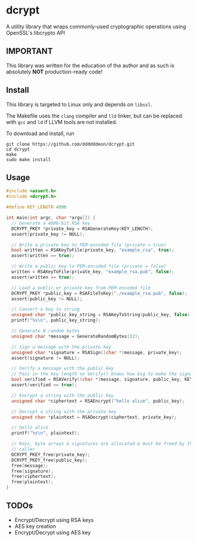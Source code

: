 # dcrypt

A utility library that wraps commonly-used cryptographic operations using OpenSSL's libcrypto API

## IMPORTANT
This library was written for the education of the author and as such is absolutely **NOT** production-ready code!

## Install
This library is targeted to Linux only and depends on `libssl`.

The Makefile uses the `clang` compiler and `lld` linker, but can be replaced with `gcc` and `ld` if LLVM tools are not installed.

To download and install, run

```
git clone https://github.com/ddddddeon/dcrypt.git
cd dcrypt
make
sudo make install
```

## Usage
```c
#include <assert.h>
#include <dcrypt.h>

#define KEY_LENGTH 4096

int main(int argc, char *argv[]) {
  // Generate a 4096-bit RSA key
  DCRYPT_PKEY *private_key = RSAGenerateKey(KEY_LENGTH);
  assert(private_key != NULL);

  // Write a private key to PEM-encoded file (private = true)
  bool written = RSAKeyToFile(private_key, "example_rsa", true);
  assert(written == true);

  // Write a public key to PEM-encoded file (private = false)
  written = RSAKeyToFile(private_key, "example_rsa.pub", false);
  assert(written == true);

  // Load a public or private key from PEM-encoded file
  DCRYPT_PKEY *public_key = RSAFileToKey("./example_rsa.pub", false);
  assert(public_key != NULL);

  // Convert a key to string
  unsigned char *public_key_string = RSAKeyToString(public_key, false);
  printf("%s\n", public_key_string);

  // Generate N random bytes
  unsigned char *message = GenerateRandomBytes(32);

  // Sign a message with the private key
  unsigned char *signature = RSASign((char *)message, private_key);
  assert(signature != NULL);

  // Verify a message with the public key
  // Pass in the key length so Verify() knows how big to make the signature
  bool verified = RSAVerify((char *)message, signature, public_key, KEY_LENGTH);
  assert(verified == true);

  // Encrypt a string with the public key
  unsigned char *ciphertext = RSAEncrypt("hello alice", public_key);

  // Decrypt a string with the private key
  unsigned char *plaintext = RSADecrypt(ciphertext, private_key);

  // hello alice
  printf("%s\n", plaintext);

  // Keys, byte arrays & signatures are allocated & must be freed by the
  // caller
  DCRYPT_PKEY_free(private_key);
  DCRYPT_PKEY_free(public_key);
  free(message);
  free(signature);
  free(ciphertext);
  free(plaintext);
}
```

## TODOs
- Encrypt/Decrypt using RSA keys
- AES key creation
- Encrypt/Decrypt using AES key